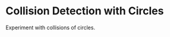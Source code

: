 Collision Detection with Circles
========================================

Experiment with collisions of circles.
